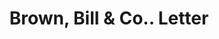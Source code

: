 ---
doi: 10.7916/D81274R6
date_other: '1874'
date_other_textual: '1874'
form: correspondence
genre:
- Letters (correspondence)
name:
- Brown, Bill & Co.
object_in_context_url: https://biggert.cul.columbia.edu/items/view/ave_biggert_01177
subject_hierarchical_geographic:
- Ogdensburg, New York, United States
subject_name:
- Brown, Bill & Co.
title: Brown, Bill & Co.. Letter
sort_title: Brown, Bill & Co.. Letter
call_number: ave_biggert_01177
coordinates:
- 44.7,-75.48333333333333
pid: ave_biggert_01177
identifiers: ave_biggert_01177
permalink: /biggert/ave_biggert_01177/
layout: iiif-image-page
---